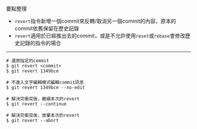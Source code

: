 要點整理
- `revert`指令新增一個commit來反轉/取消另一個commit的內容，原本的commit依舊保留在歷史記錄
- `revert`適用於已經推出去的commit，或是不允許使用`reset`或`rebase`會修改歷史記錄的指令的場合

---

```
# 還原指定的commit
$ git revert <commit>
$ git revert 1349bce

# 不進入文字編輯模式編輯commit訊息
$ git revert 1349bce --no-edit
```

```
# 解決完衝突後，繼續本次的revert
$ git revert --continue
```

```
# 解決完衝突後，放棄本次的revert
$ git revert --abort
```
